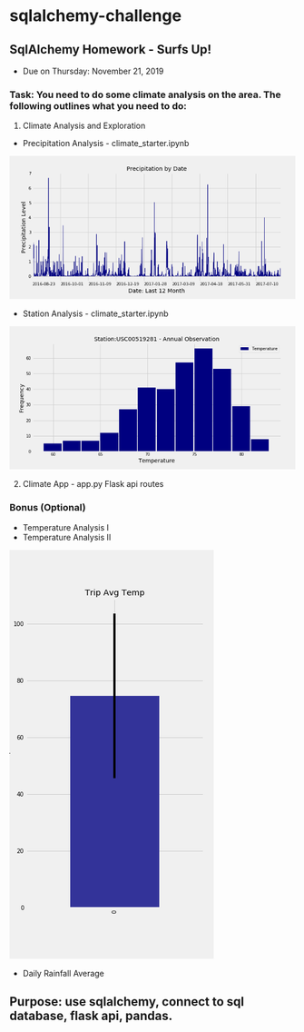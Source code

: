 # sqlalchemy-challenge

## SqlAlchemy Homework - Surfs Up!
* Due on Thursday: November 21, 2019

### Task: You need to do some climate analysis on the area. The following outlines what you need to do:

1. Climate Analysis and Exploration
* Precipitation Analysis - climate_starter.ipynb

![Precipitation](Images/Plot01_Precipitation_by_date.png)

* Station Analysis - climate_starter.ipynb

![TempHistogram](Images/Plot02_Temp_by_frequency.png)

2. Climate App - app.py
Flask api routes

### Bonus (Optional)
* Temperature Analysis I
* Temperature Analysis II

![TripTemp](Images/Plot03_Trip_Avg_Temp.png)

* Daily Rainfall Average

## Purpose: use sqlalchemy, connect to sql database, flask api, pandas.